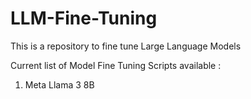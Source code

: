# LLM-Fine-Tuning

This is a repository to fine tune Large Language Models

Current list of Model Fine Tuning Scripts available :
 1. Meta Llama 3 8B
